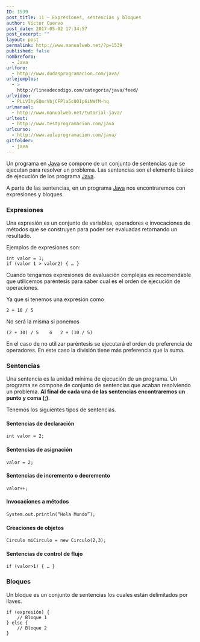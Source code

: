 ```yaml
---
ID: 1539
post_title: 11 – Expresiones, sentencias y bloques
author: Víctor Cuervo
post_date: 2017-05-02 17:34:57
post_excerpt: ""
layout: post
permalink: http://www.manualweb.net/?p=1539
published: false
nombreforo:
  - Java
urlforo:
  - http://www.dudasprogramacion.com/java/
urlejemplos:
  - >
    http://lineadecodigo.com/categoria/java/feed/
urlvideo:
  - PLLVIhySQmrVbjCFPla5c0OIp6iNWfM-hq
urlmanual:
  - http://www.manualweb.net/tutorial-java/
urltest:
  - http://www.testprogramacion.com/java
urlcurso:
  - http://www.aulaprogramacion.com/java/
gitfolder:
  - java
---
```

Un programa en [Java][1] se compone de un conjunto de sentencias que se ejecutan para resolver un problema. Las sentencias son el elemento básico de ejecución de los programa [Java][1].

A parte de las sentencias, en un programa [Java][1] nos encontraremos con expresiones y bloques.

### Expresiones

Una expresión es un conjunto de variables, operadores e invocaciones de métodos que se construyen para poder ser evaluadas retornando un resultado.

Ejemplos de expresiones son:

<pre><code class="java">int valor = 1;
if (valor 1 &gt; valor2) { … }
</code></pre>

Cuando tengamos expresiones de evaluación complejas es recomendable que utilicemos paréntesis para saber cual es el orden de ejecución de operaciones.

Ya que si tenemos una expresión como

<pre><code class="java">2 + 10 / 5
</code></pre>

No será la misma si ponemos

<pre><code class="java">(2 + 10) / 5    ó   2 + (10 / 5)
</code></pre>

En el caso de no utilizar paréntesis se ejecutará el orden de preferencia de operadores. En este caso la división tiene más preferencia que la suma.

### Sentencias

Una sentencia es la unidad mínima de ejecución de un programa. Un programa se compone de conjunto de sentencias que acaban resolviendo un problema. **Al final de cada una de las sentencias encontraremos un punto y coma (;)**.

Tenemos los siguientes tipos de sentencias.

#### Sentencias de declaración

<pre><code class="java">int valor = 2;
</code></pre>

#### Sentencias de asignación

<pre><code class="java">valor = 2;
</code></pre>

#### Sentencias de incremento o decremento

<pre><code class="java">valor++;
</code></pre>

#### Invocaciones a métodos

<pre><code class="java">System.out.println(“Hola Mundo”);
</code></pre>

#### Creaciones de objetos

<pre><code class="java">Circulo miCirculo = new Circulo(2,3);
</code></pre>

#### Sentencias de control de flujo

<pre><code class="java">if (valor&gt;1) { … }
</code></pre>

### Bloques

Un bloque es un conjunto de sentencias los cuales están delimitados por llaves.

<pre><code class="java">if (expresión) {
    // Bloque 1
} else {
    // Bloque 2
}
</code></pre>

 [1]: http://www.manualweb.net/tutorial-java/